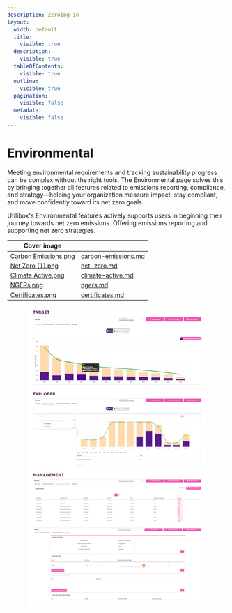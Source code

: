 ```yaml
---
description: Zeroing in
layout:
  width: default
  title:
    visible: true
  description:
    visible: true
  tableOfContents:
    visible: true
  outline:
    visible: true
  pagination:
    visible: false
  metadata:
    visible: false
---
```


# Environmental

Meeting environmental requirements and tracking sustainability progress can be complex without the right tools. The Environmental page solves this by bringing together all features related to emissions reporting, compliance, and strategy—helping your organization measure impact, stay compliant, and move confidently toward its net zero goals.

Utilibox's Environmental features actively supports users in beginning their journey towards net zero emissions. Offering emissions reporting and supporting net zero strategies.

<table data-view="cards"><thead><tr><th data-hidden data-card-cover data-type="image">Cover image</th><th data-hidden data-card-target data-type="content-ref"></th></tr></thead><tbody><tr><td><a href="../../.gitbook/assets/Carbon Emissions.png">Carbon Emissions.png</a></td><td><a href="carbon-emissions.md">carbon-emissions.md</a></td></tr><tr><td><a href="../../.gitbook/assets/Net Zero (1).png">Net Zero (1).png</a></td><td><a href="net-zero.md">net-zero.md</a></td></tr><tr><td><a href="../../.gitbook/assets/Climate Active.png">Climate Active.png</a></td><td><a href="climate-active.md">climate-active.md</a></td></tr><tr><td><a href="../../.gitbook/assets/NGERs.png">NGERs.png</a></td><td><a href="ngers.md">ngers.md</a></td></tr><tr><td><a href="../../.gitbook/assets/Certificates.png">Certificates.png</a></td><td><a href="certificates.md">certificates.md</a></td></tr></tbody></table>

<div align="center"><figure><img src="../../.gitbook/assets/Net Zero.png" alt=""><figcaption></figcaption></figure></div>
